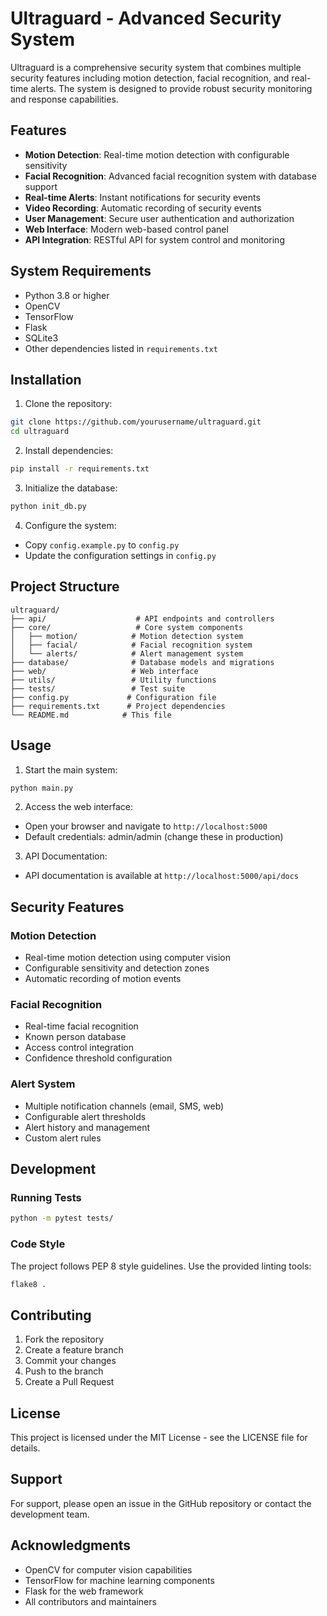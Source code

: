 # Ultraguard - Advanced Security System

Ultraguard is a comprehensive security system that combines multiple security features including motion detection, facial recognition, and real-time alerts. The system is designed to provide robust security monitoring and response capabilities.

## Features

- **Motion Detection**: Real-time motion detection with configurable sensitivity
- **Facial Recognition**: Advanced facial recognition system with database support
- **Real-time Alerts**: Instant notifications for security events
- **Video Recording**: Automatic recording of security events
- **User Management**: Secure user authentication and authorization
- **Web Interface**: Modern web-based control panel
- **API Integration**: RESTful API for system control and monitoring

## System Requirements

- Python 3.8 or higher
- OpenCV
- TensorFlow
- Flask
- SQLite3
- Other dependencies listed in `requirements.txt`

## Installation

1. Clone the repository:
```bash
git clone https://github.com/yourusername/ultraguard.git
cd ultraguard
```

2. Install dependencies:
```bash
pip install -r requirements.txt
```

3. Initialize the database:
```bash
python init_db.py
```

4. Configure the system:
- Copy `config.example.py` to `config.py`
- Update the configuration settings in `config.py`

## Project Structure

```
ultraguard/
├── api/                    # API endpoints and controllers
├── core/                   # Core system components
│   ├── motion/            # Motion detection system
│   ├── facial/            # Facial recognition system
│   └── alerts/            # Alert management system
├── database/              # Database models and migrations
├── web/                   # Web interface
├── utils/                 # Utility functions
├── tests/                 # Test suite
├── config.py             # Configuration file
├── requirements.txt      # Project dependencies
└── README.md            # This file
```

## Usage

1. Start the main system:
```bash
python main.py
```

2. Access the web interface:
- Open your browser and navigate to `http://localhost:5000`
- Default credentials: admin/admin (change these in production)

3. API Documentation:
- API documentation is available at `http://localhost:5000/api/docs`

## Security Features

### Motion Detection
- Real-time motion detection using computer vision
- Configurable sensitivity and detection zones
- Automatic recording of motion events

### Facial Recognition
- Real-time facial recognition
- Known person database
- Access control integration
- Confidence threshold configuration

### Alert System
- Multiple notification channels (email, SMS, web)
- Configurable alert thresholds
- Alert history and management
- Custom alert rules

## Development

### Running Tests
```bash
python -m pytest tests/
```

### Code Style
The project follows PEP 8 style guidelines. Use the provided linting tools:
```bash
flake8 .
```

## Contributing

1. Fork the repository
2. Create a feature branch
3. Commit your changes
4. Push to the branch
5. Create a Pull Request

## License

This project is licensed under the MIT License - see the LICENSE file for details.

## Support

For support, please open an issue in the GitHub repository or contact the development team.

## Acknowledgments

- OpenCV for computer vision capabilities
- TensorFlow for machine learning components
- Flask for the web framework
- All contributors and maintainers 